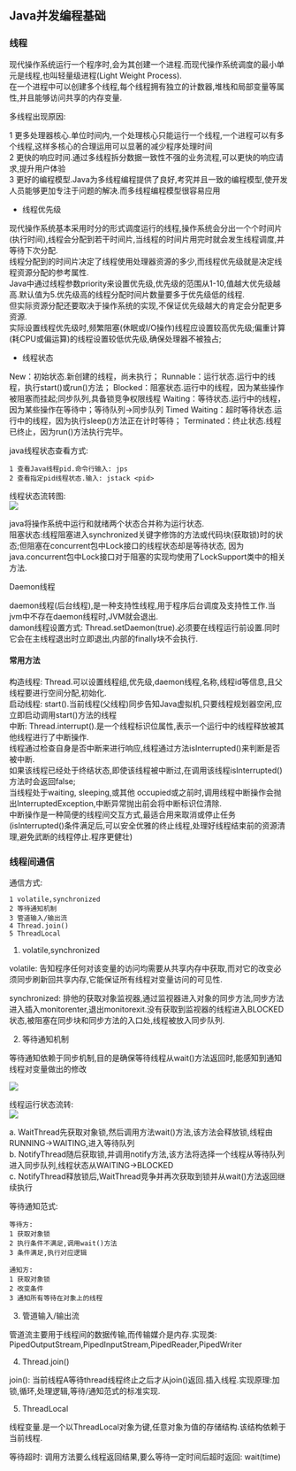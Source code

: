 ## Java并发编程基础

### 线程

现代操作系统运行一个程序时,会为其创建一个进程.而现代操作系统调度的最小单元是线程,也叫轻量级进程(Light Weight Process).    
在一个进程中可以创建多个线程,每个线程拥有独立的计数器,堆栈和局部变量等属性,并且能够访问共享的内存变量.

多线程出现原因:

1 更多处理器核心.单位时间内,一个处理核心只能运行一个线程,一个进程可以有多个线程,这样多核心的合理运用可以显著的减少程序处理时间    
2 更快的响应时间.通过多线程拆分数据一致性不强的业务流程,可以更快的响应请求,提升用户体验    
3 更好的编程模型.Java为多线程编程提供了良好,考究并且一致的编程模型,使开发人员能够更加专注于问题的解决.而多线程编程模型很容易应用

- 线程优先级

现代操作系统基本采用时分的形式调度运行的线程,操作系统会分出一个个时间片(执行时间),线程会分配到若干时间片,当线程的时间片用完时就会发生线程调度,并等待下次分配.    
线程分配到的时间片决定了线程使用处理器资源的多少,而线程优先级就是决定线程资源分配的参考属性.    
Java中通过线程参数priority来设置优先级,优先级的范围从1-10,值越大优先级越高.默认值为5.优先级高的线程分配时间片数量要多于优先级低的线程.    
但实际资源分配还要取决于操作系统的实现,不保证优先级越大的肯定会分配更多资源.    
实际设置线程优先级时,频繁阻塞(休眠或I/O操作)线程应设置较高优先级;偏重计算(耗CPU或偏运算)的线程设置较低优先级,确保处理器不被独占;    

- 线程状态

New：初始状态.新创建的线程，尚未执行；
Runnable：运行状态.运行中的线程，执行start()或run()方法；
Blocked：阻塞状态.运行中的线程，因为某些操作被阻塞而挂起;同步队列,具备锁竞争权限线程
Waiting：等待状态.运行中的线程，因为某些操作在等待中；等待队列->同步队列
Timed Waiting：超时等待状态.运行中的线程，因为执行sleep()方法正在计时等待；
Terminated：终止状态.线程已终止，因为run()方法执行完毕。

java线程状态查看方式:    
```
1 查看Java线程pid.命令行输入: jps    
2 查看指定pid线程状态.输入: jstack <pid>
```

线程状态流转图:    
![](https://img-blog.csdnimg.cn/235e29b1a10042c885e49a3145bc053a.png?x-oss-process=image/watermark,type_d3F5LXplbmhlaQ,shadow_50,text_Q1NETiBA5bCPYml0fg==,size_20,color_FFFFFF,t_70,g_se,x_16)

java将操作系统中运行和就绪两个状态合并称为运行状态.    
阻塞状态:线程阻塞进入synchronized关键字修饰的方法或代码块(获取锁)时的状态;但阻塞在concurrent包中Lock接口的线程状态却是等待状态,
因为java.concurrent包中Lock接口对于阻塞的实现均使用了LockSupport类中的相关方法.

Daemon线程

daemon线程(后台线程),是一种支持性线程,用于程序后台调度及支持性工作.当jvm中不存在daemon线程时,JVM就会退出.    
damon线程设置方式: Thread.setDaemon(true).必须要在线程运行前设置.同时它会在主线程退出时立即退出,内部的finally块不会执行.

#### 常用方法

构造线程: Thread.可以设置线程组,优先级,daemon线程,名称,线程id等信息,且父线程要进行空间分配,初始化.    
启动线程: start().当前线程(父线程)同步告知Java虚拟机,只要线程规划器空闲,应立即启动调用start()方法的线程    
中断: Thread.interrupt().是一个线程标识位属性,表示一个运行中的线程释放被其他线程进行了中断操作.    
线程通过检查自身是否中断来进行响应,线程通过方法isInterrupted()来判断是否被中断.    
如果该线程已经处于终结状态,即使该线程被中断过,在调用该线程isInterrupted()方法时会返回false;    
当线程处于waiting, sleeping,或其他 occupied或之前时,调用线程中断操作会抛出InterruptedException,中断异常抛出前会将中断标识位清除.    
中断操作是一种简便的线程间交互方式,最适合用来取消或停止任务(isInterrupted()条件满足后,可以安全优雅的终止线程,处理好线程结束前的资源清理,避免武断的线程停止.程序更健壮)


### 线程间通信

通信方式:    
```
1 volatile,synchronized    
2 等待通知机制    
3 管道输入/输出流    
4 Thread.join()    
5 ThreadLocal    

```

1. volatile,synchronized    

volatile: 告知程序任何对该变量的访问均需要从共享内存中获取,而对它的改变必须同步刷新回共享内存,它能保证所有线程对变量访问的可见性.

synchronized: 排他的获取对象监视器,通过监视器进入对象的同步方法,同步方法进入插入monitorenter,退出monitorexit.没有获取到监视器的线程进入BLOCKED状态,被阻塞在同步块和同步方法的入口处,线程被放入同步队列.


2. 等待通知机制    

等待通知依赖于同步机制,目的是确保等待线程从wait()方法返回时,能感知到通知线程对变量做出的修改

![](https://gimg2.baidu.com/image_search/src=http%3A%2F%2Fimg.136.la%2F20210904%2F72fd0c4f23104c138833d5bdea889187.jpg&refer=http%3A%2F%2Fimg.136.la&app=2002&size=f9999,10000&q=a80&n=0&g=0n&fmt=auto?sec=1658278772&t=92551ca647d3f03d837106d27c0cee8b)

线程运行状态流转:    
![](https://upload-images.jianshu.io/upload_images/9606149-2fcea95cc43cdfb8.png?imageMogr2/auto-orient/strip|imageView2/2/w/1168/format/webp)

a. WaitThread先获取对象锁,然后调用方法wait()方法,该方法会释放锁,线程由RUNNING->WAITING,进入等待队列    
b. NotifyThread随后获取锁,并调用notify方法,该方法将选择一个线程从等待队列进入同步队列,线程状态从WAITING->BLOCKED    
c. NotifyThread释放锁后,WaitThread竞争并再次获取到锁并从wait()方法返回继续执行 

等待通知范式:    

```
等待方:    
1 获取对象锁    
2 执行条件不满足,调用wait()方法    
3 条件满足,执行对应逻辑

通知方:    
1 获取对象锁    
2 改变条件    
3 通知所有等待在对象上的线程
```

3. 管道输入/输出流    

管道流主要用于线程间的数据传输,而传输媒介是内存.实现类:    
PipedOutputStream,PipedInputStream,PipedReader,PipedWriter

4. Thread.join()    

join(): 当前线程A等待thread线程终止之后才从join()返回.插入线程.实现原理:加锁,循环,处理逻辑,等待/通知范式的标准实现.

5. ThreadLocal  

线程变量.是一个以ThreadLocal对象为键,任意对象为值的存储结构.该结构依赖于当前线程.


等待超时: 调用方法要么线程返回结果,要么等待一定时间后超时返回: wait(time)































